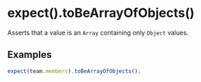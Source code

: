 # expect().toBeArrayOfObjects()

Asserts that a value is an `Array` containing only `Object` values.

## Examples

```js
expect(team.members).toBeArrayOfObjects();
```
